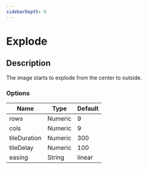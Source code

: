 ```yaml
---
sidebarDepth: 0
---
```


# Explode

## Description

The image starts to explode from the center to outside.

### Options

| Name | Type | Default |
|------|------|---------|
| rows | Numeric | 9 |
| cols | Numeric | 9 |
| tileDuration | Numeric | 300 |
| tileDelay | Numeric | 100 |
| easing | String | linear |
